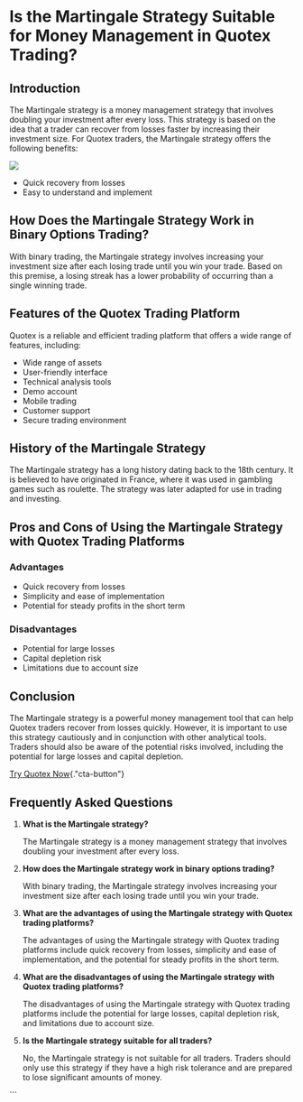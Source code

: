 # Is the Martingale Strategy Suitable for Money Management in Quotex Trading?

## Introduction

The Martingale strategy is a money management strategy that involves
doubling your investment after every loss. This strategy is based on the
idea that a trader can recover from losses faster by increasing their
investment size. For Quotex traders, the Martingale strategy offers the
following benefits:

[![](https://static.quotex.io/files/4_en/300_250.jpg)](https://traff.sbs/brokerqxlid)

-   Quick recovery from losses
-   Easy to understand and implement

## How Does the Martingale Strategy Work in Binary Options Trading?

With binary trading, the Martingale strategy involves increasing your
investment size after each losing trade until you win your trade. Based
on this premise, a losing streak has a lower probability of occurring
than a single winning trade.

## Features of the Quotex Trading Platform

Quotex is a reliable and efficient trading platform that offers a wide
range of features, including:

-   Wide range of assets
-   User-friendly interface
-   Technical analysis tools
-   Demo account
-   Mobile trading
-   Customer support
-   Secure trading environment

## History of the Martingale Strategy

The Martingale strategy has a long history dating back to the 18th
century. It is believed to have originated in France, where it was used
in gambling games such as roulette. The strategy was later adapted for
use in trading and investing.

## Pros and Cons of Using the Martingale Strategy with Quotex Trading Platforms

### Advantages

-   Quick recovery from losses
-   Simplicity and ease of implementation
-   Potential for steady profits in the short term

### Disadvantages

-   Potential for large losses
-   Capital depletion risk
-   Limitations due to account size

## Conclusion

The Martingale strategy is a powerful money management tool that can
help Quotex traders recover from losses quickly. However, it is
important to use this strategy cautiously and in conjunction with other
analytical tools. Traders should also be aware of the potential risks
involved, including the potential for large losses and capital
depletion.

[Try Quotex
Now](\%22https://traff.sbs/brokerqxsignup\%22){."cta-button"}

## Frequently Asked Questions

1.  **What is the Martingale strategy?**

    The Martingale strategy is a money management strategy that involves
    doubling your investment after every loss.

2.  **How does the Martingale strategy work in binary options trading?**

    With binary trading, the Martingale strategy involves increasing
    your investment size after each losing trade until you win your
    trade.

3.  **What are the advantages of using the Martingale strategy with
    Quotex trading platforms?**

    The advantages of using the Martingale strategy with Quotex trading
    platforms include quick recovery from losses, simplicity and ease of
    implementation, and the potential for steady profits in the short
    term.

4.  **What are the disadvantages of using the Martingale strategy with
    Quotex trading platforms?**

    The disadvantages of using the Martingale strategy with Quotex
    trading platforms include the potential for large losses, capital
    depletion risk, and limitations due to account size.

5.  **Is the Martingale strategy suitable for all traders?**

    No, the Martingale strategy is not suitable for all traders. Traders
    should only use this strategy if they have a high risk tolerance and
    are prepared to lose significant amounts of money.

\`\`\`


